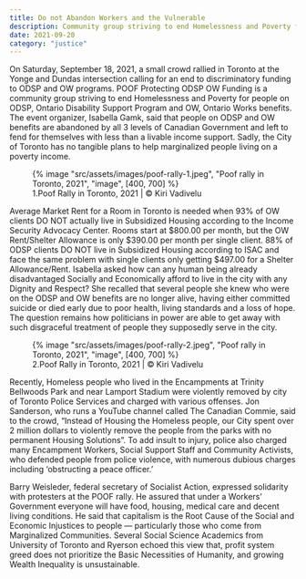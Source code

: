 ```yaml
---
title: Do not Abandon Workers and the Vulnerable
description: Community group striving to end Homelessness and Poverty for people of Ontario on Disability and Social Support Programs
date: 2021-09-20
category: "justice"
---
```


On Saturday, September 18, 2021, a small crowd rallied in Toronto at the Yonge and Dundas intersection calling for an end to discriminatory funding to ODSP and OW programs. POOF Protecting ODSP OW Funding is a community group striving to end Homelessness and Poverty for people on ODSP, Ontario Disability Support Program and OW, Ontario Works benefits. The event organizer, Isabella Gamk, said that people on ODSP and OW benefits are abandoned by all 3 levels of Canadian Government and left to fend for themselves with less than a livable income support. Sadly, the City of Toronto has no tangible plans to help marginalized people living on a poverty income.

<!-- excerpt -->

<figure>
{% image "src/assets/images/poof-rally-1.jpeg", "Poof rally in Toronto, 2021", "image", [400, 700] %}
<figcaption>1.Poof Rally in Toronto, 2021 | © Kiri Vadivelu</figcaption>
</figure>

Average Market Rent for a Room in Toronto is needed when 93% of OW clients DO NOT actually live in Subsidized Housing according to the Income Security Advocacy Center. Rooms start at $800.00 per month, but the OW Rent/Shelter Allowance is only $390.00 per month per single client. 88% of ODSP clients DO NOT live in Subsidized Housing according to ISAC and face the same problem with single clients only getting $497.00 for a Shelter Allowance/Rent. Isabella asked how can any human being already disadvantaged Socially and Economically afford to live in the city with any Dignity and Respect? She recalled that several people she knew who were on the ODSP and OW benefits are no longer alive, having either committed suicide or died early due to poor health, living standards and a loss of hope. The question remains how politicians in power are able to get away with such disgraceful treatment of people they supposedly serve in the city.

<figure>
{% image "src/assets/images/poof-rally-2.jpeg", "Poof rally in Toronto, 2021", "image", [400, 700] %}
<figcaption>2.Poof Rally in Toronto, 2021 | © Kiri Vadivelu</figcaption>
</figure>

Recently, Homeless people who lived in the Encampments at Trinity Bellwoods Park and near Lamport Stadium were violently removed by city of Toronto Police Services and charged with various offenses. Jon Sanderson, who runs a YouTube channel called The Canadian Commie, said to the crowd, “Instead of Housing the Homeless people, our City spent over 2 million dollars to violently remove the people from the parks with no permanent Housing Solutions”. To add insult to injury, police also charged many Encampment Workers, Social Support Staff and Community Activists, who defended people from police violence, with numerous dubious charges including ‘obstructing a peace officer.’

Barry Weisleder, federal secretary of Socialist Action, expressed solidarity with protesters at the POOF rally. He assured that under a Workers’ Government everyone will have food, housing, medical care and decent living conditions. He said that capitalism is the Root Cause of the Social and Economic Injustices to people — particularly those who come from Marginalized Communities. Several Social Science Academics from University of Toronto and Ryerson echoed this view that, profit system greed does not prioritize the Basic Necessities of Humanity, and growing Wealth Inequality is unsustainable.
